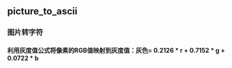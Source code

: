 ## picture_to_ascii  
### 图片转字符  
#### 利用灰度值公式将像素的RGB值映射到灰度值：灰色= 0.2126 * r + 0.7152 * g + 0.0722 * b  

